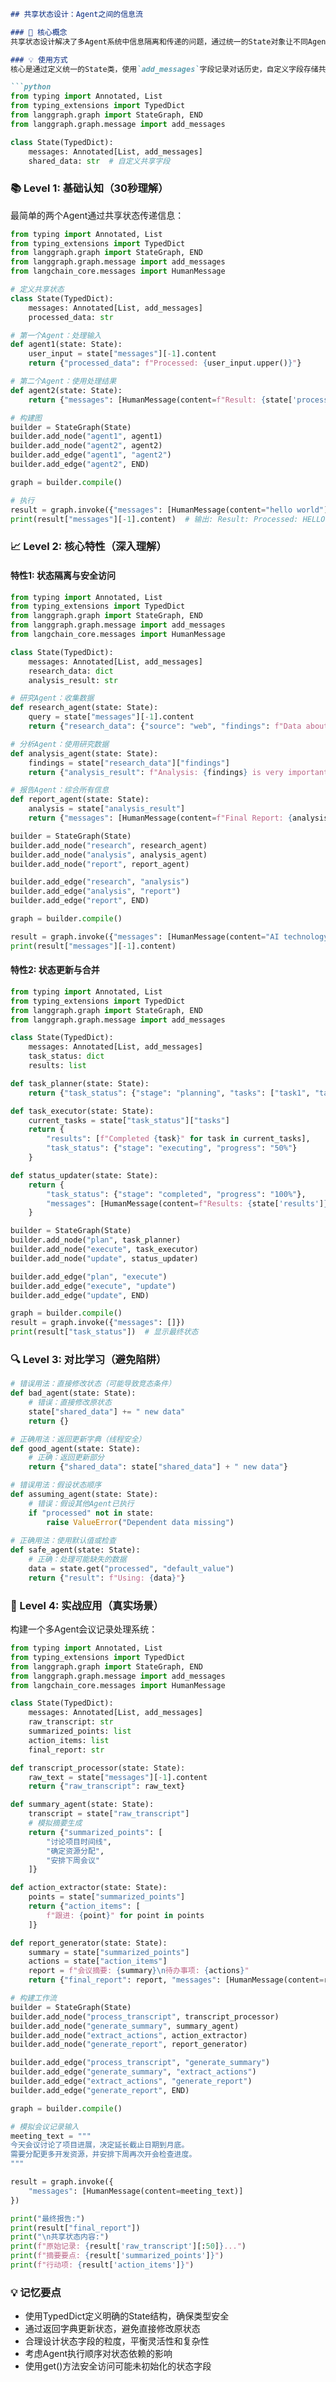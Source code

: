 ```markdown
## 共享状态设计：Agent之间的信息流

### 🎯 核心概念
共享状态设计解决了多Agent系统中信息隔离和传递的问题，通过统一的State对象让不同Agent能够安全地读写共享数据，是实现复杂协作流程的关键架构模式。

### 💡 使用方式
核心是通过定义统一的State类，使用`add_messages`字段记录对话历史，自定义字段存储共享数据：

```python
from typing import Annotated, List
from typing_extensions import TypedDict
from langgraph.graph import StateGraph, END
from langgraph.graph.message import add_messages

class State(TypedDict):
    messages: Annotated[List, add_messages]
    shared_data: str  # 自定义共享字段
```

### 📚 Level 1: 基础认知（30秒理解）
最简单的两个Agent通过共享状态传递信息：

```python
from typing import Annotated, List
from typing_extensions import TypedDict
from langgraph.graph import StateGraph, END
from langgraph.graph.message import add_messages
from langchain_core.messages import HumanMessage

# 定义共享状态
class State(TypedDict):
    messages: Annotated[List, add_messages]
    processed_data: str

# 第一个Agent：处理输入
def agent1(state: State):
    user_input = state["messages"][-1].content
    return {"processed_data": f"Processed: {user_input.upper()}"}

# 第二个Agent：使用处理结果
def agent2(state: State):
    return {"messages": [HumanMessage(content=f"Result: {state['processed_data']}")]}

# 构建图
builder = StateGraph(State)
builder.add_node("agent1", agent1)
builder.add_node("agent2", agent2)
builder.add_edge("agent1", "agent2")
builder.add_edge("agent2", END)

graph = builder.compile()

# 执行
result = graph.invoke({"messages": [HumanMessage(content="hello world")]})
print(result["messages"][-1].content)  # 输出: Result: Processed: HELLO WORLD
```

### 📈 Level 2: 核心特性（深入理解）

#### 特性1: 状态隔离与安全访问
```python
from typing import Annotated, List
from typing_extensions import TypedDict
from langgraph.graph import StateGraph, END
from langgraph.graph.message import add_messages
from langchain_core.messages import HumanMessage

class State(TypedDict):
    messages: Annotated[List, add_messages]
    research_data: dict
    analysis_result: str

# 研究Agent：收集数据
def research_agent(state: State):
    query = state["messages"][-1].content
    return {"research_data": {"source": "web", "findings": f"Data about {query}"}}

# 分析Agent：使用研究数据
def analysis_agent(state: State):
    findings = state["research_data"]["findings"]
    return {"analysis_result": f"Analysis: {findings} is very important"}

# 报告Agent：综合所有信息
def report_agent(state: State):
    analysis = state["analysis_result"]
    return {"messages": [HumanMessage(content=f"Final Report: {analysis}")]}

builder = StateGraph(State)
builder.add_node("research", research_agent)
builder.add_node("analysis", analysis_agent)
builder.add_node("report", report_agent)

builder.add_edge("research", "analysis")
builder.add_edge("analysis", "report")
builder.add_edge("report", END)

graph = builder.compile()

result = graph.invoke({"messages": [HumanMessage(content="AI technology")]})
print(result["messages"][-1].content)
```

#### 特性2: 状态更新与合并
```python
from typing import Annotated, List
from typing_extensions import TypedDict
from langgraph.graph import StateGraph, END
from langgraph.graph.message import add_messages

class State(TypedDict):
    messages: Annotated[List, add_messages]
    task_status: dict
    results: list

def task_planner(state: State):
    return {"task_status": {"stage": "planning", "tasks": ["task1", "task2"]}}

def task_executor(state: State):
    current_tasks = state["task_status"]["tasks"]
    return {
        "results": [f"Completed {task}" for task in current_tasks],
        "task_status": {"stage": "executing", "progress": "50%"}
    }

def status_updater(state: State):
    return {
        "task_status": {"stage": "completed", "progress": "100%"},
        "messages": [HumanMessage(content=f"Results: {state['results']}")]
    }

builder = StateGraph(State)
builder.add_node("plan", task_planner)
builder.add_node("execute", task_executor)
builder.add_node("update", status_updater)

builder.add_edge("plan", "execute")
builder.add_edge("execute", "update")
builder.add_edge("update", END)

graph = builder.compile()
result = graph.invoke({"messages": []})
print(result["task_status"])  # 显示最终状态
```

### 🔍 Level 3: 对比学习（避免陷阱）

```python
# 错误用法：直接修改状态（可能导致竞态条件）
def bad_agent(state: State):
    # 错误：直接修改原状态
    state["shared_data"] += " new data"
    return {}

# 正确用法：返回更新字典（线程安全）
def good_agent(state: State):
    # 正确：返回更新部分
    return {"shared_data": state["shared_data"] + " new data"}

# 错误用法：假设状态顺序
def assuming_agent(state: State):
    # 错误：假设其他Agent已执行
    if "processed" not in state:
        raise ValueError("Dependent data missing")
    
# 正确用法：使用默认值或检查
def safe_agent(state: State):
    # 正确：处理可能缺失的数据
    data = state.get("processed", "default_value")
    return {"result": f"Using: {data}"}
```

### 🚀 Level 4: 实战应用（真实场景）
构建一个多Agent会议记录处理系统：

```python
from typing import Annotated, List
from typing_extensions import TypedDict
from langgraph.graph import StateGraph, END
from langgraph.graph.message import add_messages
from langchain_core.messages import HumanMessage

class State(TypedDict):
    messages: Annotated[List, add_messages]
    raw_transcript: str
    summarized_points: list
    action_items: list
    final_report: str

def transcript_processor(state: State):
    raw_text = state["messages"][-1].content
    return {"raw_transcript": raw_text}

def summary_agent(state: State):
    transcript = state["raw_transcript"]
    # 模拟摘要生成
    return {"summarized_points": [
        "讨论项目时间线",
        "确定资源分配",
        "安排下周会议"
    ]}

def action_extractor(state: State):
    points = state["summarized_points"]
    return {"action_items": [
        f"跟进: {point}" for point in points
    ]}

def report_generator(state: State):
    summary = state["summarized_points"]
    actions = state["action_items"]
    report = f"会议摘要: {summary}\n待办事项: {actions}"
    return {"final_report": report, "messages": [HumanMessage(content=report)]}

# 构建工作流
builder = StateGraph(State)
builder.add_node("process_transcript", transcript_processor)
builder.add_node("generate_summary", summary_agent)
builder.add_node("extract_actions", action_extractor)
builder.add_node("generate_report", report_generator)

builder.add_edge("process_transcript", "generate_summary")
builder.add_edge("generate_summary", "extract_actions")
builder.add_edge("extract_actions", "generate_report")
builder.add_edge("generate_report", END)

graph = builder.compile()

# 模拟会议记录输入
meeting_text = """
今天会议讨论了项目进展，决定延长截止日期到月底。
需要分配更多开发资源，并安排下周再次开会检查进度。
"""

result = graph.invoke({
    "messages": [HumanMessage(content=meeting_text)]
})

print("最终报告:")
print(result["final_report"])
print("\n共享状态内容:")
print(f"原始记录: {result['raw_transcript'][:50]}...")
print(f"摘要要点: {result['summarized_points']}")
print(f"行动项: {result['action_items']}")
```

### 💡 记忆要点
- 使用TypedDict定义明确的State结构，确保类型安全
- 通过返回字典更新状态，避免直接修改原状态
- 合理设计状态字段的粒度，平衡灵活性和复杂性
- 考虑Agent执行顺序对状态依赖的影响
- 使用get()方法安全访问可能未初始化的状态字段
```